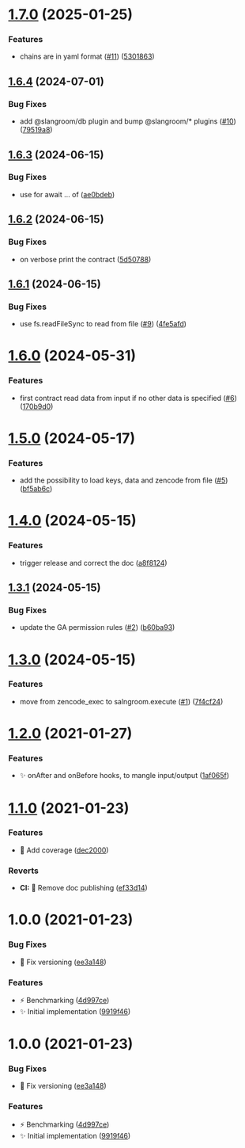 # [1.7.0](https://github.com/dyne/zencode-chain/compare/v1.6.4...v1.7.0) (2025-01-25)


### Features

* chains are in yaml format ([#11](https://github.com/dyne/zencode-chain/issues/11)) ([5301863](https://github.com/dyne/zencode-chain/commit/530186379c98998c0f40fbeb1914d3b088f16819))

## [1.6.4](https://github.com/dyne/zencode-chain/compare/v1.6.3...v1.6.4) (2024-07-01)


### Bug Fixes

* add @slangroom/db plugin and bump @slangroom/* plugins ([#10](https://github.com/dyne/zencode-chain/issues/10)) ([79519a8](https://github.com/dyne/zencode-chain/commit/79519a8d0f240e49d8b0f9c9303b9206db987878))

## [1.6.3](https://github.com/dyne/zencode-chain/compare/v1.6.2...v1.6.3) (2024-06-15)


### Bug Fixes

* use for await ... of ([ae0bdeb](https://github.com/dyne/zencode-chain/commit/ae0bdebfd5e02fff9af8336b32a2dcbe9059d616))

## [1.6.2](https://github.com/dyne/zencode-chain/compare/v1.6.1...v1.6.2) (2024-06-15)


### Bug Fixes

* on verbose print the contract ([5d50788](https://github.com/dyne/zencode-chain/commit/5d507881f28b540ec5fd755df938f31d6e846567))

## [1.6.1](https://github.com/dyne/zencode-chain/compare/v1.6.0...v1.6.1) (2024-06-15)


### Bug Fixes

* use fs.readFileSync to read from file ([#9](https://github.com/dyne/zencode-chain/issues/9)) ([4fe5afd](https://github.com/dyne/zencode-chain/commit/4fe5afd254d55b4329e89007720dea77b072d3aa))

# [1.6.0](https://github.com/dyne/zencode-chain/compare/v1.5.0...v1.6.0) (2024-05-31)


### Features

* first contract read data from input if no other data is specified ([#6](https://github.com/dyne/zencode-chain/issues/6)) ([170b9d0](https://github.com/dyne/zencode-chain/commit/170b9d0abf4b944e1b10bb476bba28edb36b697c))

# [1.5.0](https://github.com/dyne/zencode-chain/compare/v1.4.0...v1.5.0) (2024-05-17)


### Features

* add the possibility to load keys, data and zencode from file ([#5](https://github.com/dyne/zencode-chain/issues/5)) ([bf5ab6c](https://github.com/dyne/zencode-chain/commit/bf5ab6cb38d82199639c48dd8b96a5e77b5e9849))

# [1.4.0](https://github.com/dyne/zencode-chain/compare/v1.3.1...v1.4.0) (2024-05-15)


### Features

* trigger release and correct the doc ([a8f8124](https://github.com/dyne/zencode-chain/commit/a8f8124c414f68baf11bde3ec0b6b399e156feba))

## [1.3.1](https://github.com/dyne/zencode-chain/compare/v1.3.0...v1.3.1) (2024-05-15)


### Bug Fixes

* update the GA permission rules ([#2](https://github.com/dyne/zencode-chain/issues/2)) ([b60ba93](https://github.com/dyne/zencode-chain/commit/b60ba938a53e742c2bd3022580ee3ebfcea441d2))

# [1.3.0](https://github.com/dyne/zencode-chain/compare/v1.2.0...v1.3.0) (2024-05-15)


### Features

* move from zencode_exec to salngroom.execute ([#1](https://github.com/dyne/zencode-chain/issues/1)) ([7f4cf24](https://github.com/dyne/zencode-chain/commit/7f4cf24007f1b75b75d1bdb5c3d15c6caf220432))

# [1.2.0](https://github.com/dyne/zencode-chain/compare/v1.1.0...v1.2.0) (2021-01-27)


### Features

* ✨  onAfter and onBefore hooks, to mangle input/output ([1af065f](https://github.com/dyne/zencode-chain/commit/1af065f4f9fab945d89926ad7f83ad7a0e992b5c))

# [1.1.0](https://github.com/dyne/zencode-chain/compare/v1.0.0...v1.1.0) (2021-01-23)


### Features

* 👷  Add coverage ([dec2000](https://github.com/dyne/zencode-chain/commit/dec2000fb73194c2fc6a4c1c03b438121b6faa14))


### Reverts

* **CI:** 📝  Remove doc publishing ([ef33d14](https://github.com/dyne/zencode-chain/commit/ef33d149eb15a6f5d5472e19953312a00fb355f9))

# 1.0.0 (2021-01-23)


### Bug Fixes

* 🐛  Fix versioning ([ee3a148](https://github.com/dyne/zencode-chain/commit/ee3a148923419882d127bad139d8113b1d513a94))


### Features

* ⚡️  Benchmarking ([4d997ce](https://github.com/dyne/zencode-chain/commit/4d997ce1f3a520fb0dd0f26498098cbae5f4ec60))
* ✨  Initial implementation ([9919f46](https://github.com/dyne/zencode-chain/commit/9919f4630d0f51db11179731a80d3d6e94182dbb))

# 1.0.0 (2021-01-23)


### Bug Fixes

* 🐛  Fix versioning ([ee3a148](https://github.com/dyne/zencode-chain/commit/ee3a148923419882d127bad139d8113b1d513a94))


### Features

* ⚡️  Benchmarking ([4d997ce](https://github.com/dyne/zencode-chain/commit/4d997ce1f3a520fb0dd0f26498098cbae5f4ec60))
* ✨  Initial implementation ([9919f46](https://github.com/dyne/zencode-chain/commit/9919f4630d0f51db11179731a80d3d6e94182dbb))
